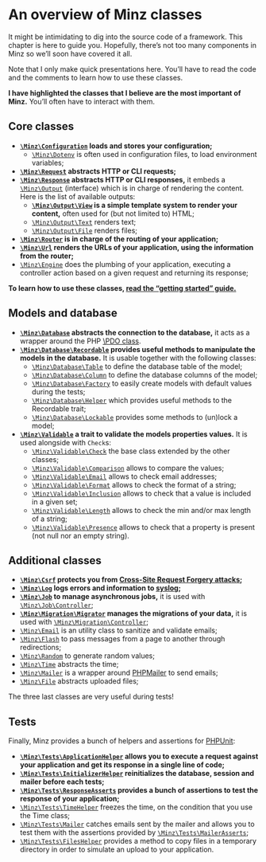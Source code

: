 # An overview of Minz classes

It might be intimidating to dig into the source code of a framework. This
chapter is here to guide you. Hopefully, there’s not too many components in
Minz so we’ll soon have covered it all.

Note that I only make quick presentations here. You’ll have to read the code
and the comments to learn how to use these classes.

**I have highlighted the classes that I believe are the most important of
Minz.** You’ll often have to interact with them.

## Core classes

- **[`\Minz\Configuration`](/src/Configuration.php) loads and stores your
  configuration;**
    - [`\Minz\Dotenv`](/src/Dotenv.php) is often used in configuration files,
      to load environment variables;
- **[`\Minz\Request`](/src/Request.php) abstracts HTTP or CLI requests;**
- **[`\Minz\Response`](/src/Response.php) abstracts HTTP or CLI responses,** it
  embeds a [`\Minz\Output`](/src/Output.php) (interface) which is in charge of
  rendering the content. Here is the list of available outputs:
    - **[`\Minz\Output\View`](/src/Output/View.php) is a simple template system to render your content,**
      often used for (but not limited to) HTML;
    - [`\Minz\Output\Text`](/src/Output/Text.php) renders text;
    - [`\Minz\Output\File`](/src/Output/File.php) renders files;
- **[`\Minz\Router`](/src/Router.php) is in charge of the routing of your
  application;**
- **[`\Minz\Url`](/src/Url.php) renders the URLs of your application, using the
  information from the router;**
- [`\Minz\Engine`](/src/Engine.php) does the plumbing of your application,
  executing a controller action based on a given request and returning its
  response;

**To learn how to use these classes, [read the “getting started” guide.](/docs/getting_started.md)**

## Models and database

- **[`\Minz\Database`](/src/Database.php) abstracts the connection to the
  database,** it acts as a wrapper around the PHP [\PDO class](https://www.php.net/manual/book.pdo.php).
- **[`\Minz\Database\Recordable`](/src/Database/Recordable.php) provides useful
  methods to manipulate the models in the database.** It is usable together with
  the following classes:
    - [`\Minz\Database\Table`](/src/Database/Table.php) to define the database
      table of the model;
    - [`\Minz\Database\Column`](/src/Database/Column.php) to define the
      database columns of the model;
    - [`\Minz\Database\Factory`](/src/Database/Factory.php) to easily create
      models with default values during the tests;
    - [`\Minz\Database\Helper`](/src/Database/Helper.php) which provides useful
      methods to the Recordable trait;
    - [`\Minz\Database\Lockable`](/src/Database/Lockable.php) provides some
      methods to (un)lock a model;
- **[`\Minz\Validable`](/src/Validable.php) a trait to validate the models
  properties values.** It is used alongside with `Check`s:
    - [`\Minz\Validable\Check`](/src/Validable/Check.php) the base class
      extended by the other classes;
    - [`\Minz\Validable\Comparison`](/src/Validable/Comparison.php) allows to
      compare the values;
    - [`\Minz\Validable\Email`](/src/Validable/Email.php) allows to check email
      addresses;
    - [`\Minz\Validable\Format`](/src/Validable/Format.php) allows to check the
      format of a string;
    - [`\Minz\Validable\Inclusion`](/src/Validable/Inclusion.php) allows to
      check that a value is included in a given set;
    - [`\Minz\Validable\Length`](/src/Validable/Length.php) allows to check the
      min and/or max length of a string;
    - [`\Minz\Validable\Presence`](/src/Validable/Presence.php) allows to check
      that a property is present (not null nor an empty string).

## Additional classes

- **[`\Minz\Csrf`](/src/Csrf.php) protects you from [Cross-Site Request
  Forgery attacks](https://en.wikipedia.org/wiki/Cross-site_request_forgery);**
- **[`\Minz\Log`](/src/Log.php) logs errors and information to [syslog](https://en.wikipedia.org/wiki/Syslog);**
- **[`\Minz\Job`](/src/Job.php) to manage asynchronous jobs,** it is used with [`\Minz\Job\Controller`](/src/Job/Controller.php);
- **[`\Minz\Migration\Migrator`](/src/Migration/Migrator.php) manages the migrations of your data,** it is used with [`\Minz\Migration\Controller`](/src/Migration/Controller.php);
- [`\Minz\Email`](/src/Email.php) is an utility class to sanitize and validate emails;
- [`\Minz\Flash`](/src/Flash.php) to pass messages from a page to another through redirections;
- [`\Minz\Random`](/src/Random.php) to generate random values;
- [`\Minz\Time`](/src/Time.php) abstracts the time;
- [`\Minz\Mailer`](/src/Mailer.php) is a wrapper around [PHPMailer](/lib/PHPMailer)
  to send emails;
- [`\Minz\File`](/src/File.php) abstracts uploaded files;

The three last classes are very useful during tests!

## Tests

Finally, Minz provides a bunch of helpers and assertions for [PHPUnit](https://phpunit.readthedocs.io/):

- **[`\Minz\Tests\ApplicationHelper`](/src/Tests/ApplicationHelper.php) allows
  you to execute a request against your application and get its response in a
  single line of code;**
- **[`\Minz\Tests\InitializerHelper`](/src/Tests/InitializerHelper.php)
  reinitializes the database, session and mailer before each tests;**
- **[`\Minz\Tests\ResponseAsserts`](/src/Tests/ResponseAsserts.php) provides a
  bunch of assertions to test the response of your application;**
- [`\Minz\Tests\TimeHelper`](/src/Tests/TimeHelper.php) freezes the time, on
  the condition that you use the Time class;
- [`\Minz\Tests\Mailer`](/src/Tests/Mailer.php) catches emails sent by the
  mailer and allows you to test them with the assertions provided by
  [`\Minz\Tests\MailerAsserts`](/src/Tests/MailerAsserts.php);
- [`\Minz\Tests\FilesHelper`](/src/Tests/FilesHelper.php) provides a method to
  copy files in a temporary directory in order to simulate an upload to your
  application.
